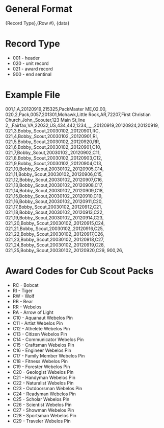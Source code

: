 General Format
==============
{Record Type},{Row #}, {data}

Record Type
===========
* 001 - header
* 020 - unit record
* 021 - award record
* 900 - end sentinal

Example File
============
001,1,A,20120919,215325,PackMaster ME,02.00,
020,2,Pack,0057,201301,Mohawk,Little Rock,AR,72207,First Christian Church,John,,Scouter,123 Main St,line 2,,,Fairfax,VA,22032,US,434,442,1234,,,,,,20120919,20120924,20120919,
021,3,Bobby,,Scout,20030102,,20120901,RC,
021,4,Bobby,,Scout,20030102,,20120901,RI,
021,5,Bobby,,Scout,20030102,,20120920,RR,
021,6,Bobby,,Scout,20030102,,20120901,C10,
021,7,Bobby,,Scout,20030102,,20120902,C11,
021,8,Bobby,,Scout,20030102,,20120903,C12,
021,9,Bobby,,Scout,20030102,,20120904,C13,
021,10,Bobby,,Scout,20030102,,20120905,C14,
021,11,Bobby,,Scout,20030102,,20120906,C15,
021,12,Bobby,,Scout,20030102,,20120907,C16,
021,13,Bobby,,Scout,20030102,,20120908,C17,
021,14,Bobby,,Scout,20030102,,20120909,C18,
021,15,Bobby,,Scout,20030102,,20120910,C19,
021,16,Bobby,,Scout,20030102,,20120911,C20,
021,17,Bobby,,Scout,20030102,,20120912,C21,
021,18,Bobby,,Scout,20030102,,20120913,C22,
021,19,Bobby,,Scout,20030102,,20120914,C23,
021,20,Bobby,,Scout,20030102,,20120915,C24,
021,21,Bobby,,Scout,20030102,,20120916,C25,
021,22,Bobby,,Scout,20030102,,20120917,C26,
021,23,Bobby,,Scout,20030102,,20120918,C27,
021,24,Bobby,,Scout,20030102,,20120919,C28,
021,25,Bobby,,Scout,20030102,,20120920,C29,
900,26,

Award Codes for Cub Scout Packs
===============================
* RC - Bobcat
* RI - Tiger
* RW - Wolf
* RB - Bear
* RR - Webelos
* RA - Arrow of Light
* C10 - Aquanaut Webelos Pin
* C11 - Artist Webelos Pin
* C12 - Athelete Webelos Pin
* C13 - Citizen Webelos Pin
* C14 - Communicator Webelos Pin
* C15 - Craftsman Webelos Pin
* C16 - Engineer Webelos Pin
* C17 - Family Member Webelos Pin
* C18 - Fitness Webelos Pin
* C19 - Forester Webelos Pin
* C20 - Geologist Webelos Pin
* C21 - Handyman Webelos Pin
* C22 - Naturalist Webelos Pin
* C23 - Outdoorsman Webelos Pin
* C24 - Readyman Webelos Pin
* C25 - Scholar Webelos Pin
* C26 - Scientist Webelos Pin
* C27 - Showman Webelos Pin
* C28 - Sportsman Webelos Pin
* C29 - Traveler Webelos Pin

